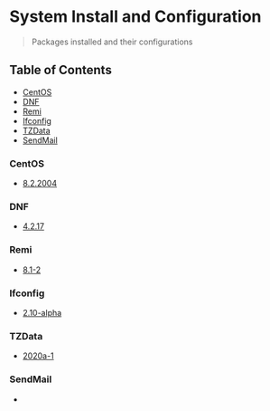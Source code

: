 # System Install and Configuration
> Packages installed and their configurations

## Table of Contents
* [CentOS](#centos)
* [DNF](#dnf)
* [Remi](#remi)
* [Ifconfig](#ifconfig)
* [TZData](#tzdata)
* [SendMail](#sendmail)

### CentOS
* [8.2.2004](https://github.com/Cuates/lampcentosinstall/tree/master/system/centos)

### DNF
* [4.2.17](#)

### Remi
* [8.1-2](#)

### Ifconfig
* [2.10-alpha](#)

### TZData
* [2020a-1](#)

### SendMail
* [](#)
